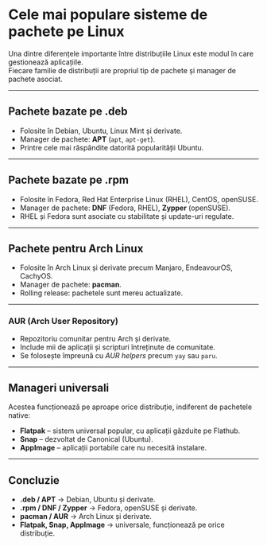 # Cele mai populare sisteme de pachete pe Linux

Una dintre diferențele importante între distribuțiile Linux este modul în care gestionează aplicațiile.  
Fiecare familie de distribuții are propriul tip de pachete și manager de pachete asociat.  

---

## Pachete bazate pe **.deb**

- Folosite în Debian, Ubuntu, Linux Mint și derivate.  
- Manager de pachete: **APT** (`apt`, `apt-get`).  
- Printre cele mai răspândite datorită popularității Ubuntu.  

---

## Pachete bazate pe **.rpm**

- Folosite în Fedora, Red Hat Enterprise Linux (RHEL), CentOS, openSUSE.  
- Manager de pachete: **DNF** (Fedora, RHEL), **Zypper** (openSUSE).  
- RHEL și Fedora sunt asociate cu stabilitate și update-uri regulate.  

---

## Pachete pentru **Arch Linux**

- Folosite în Arch Linux și derivate precum Manjaro, EndeavourOS, CachyOS.  
- Manager de pachete: **pacman**.  
- Rolling release: pachetele sunt mereu actualizate.  

---

### AUR (Arch User Repository)

- Repozitoriu comunitar pentru Arch și derivate.  
- Include mii de aplicații și scripturi întreținute de comunitate.  
- Se folosește împreună cu *AUR helpers* precum `yay` sau `paru`.  

---

## Manageri universali

Acestea funcționează pe aproape orice distribuție, indiferent de pachetele native:  
- **Flatpak** – sistem universal popular, cu aplicații găzduite pe Flathub.  
- **Snap** – dezvoltat de Canonical (Ubuntu).  
- **AppImage** – aplicații portabile care nu necesită instalare.  

---

## Concluzie

- **.deb / APT** → Debian, Ubuntu și derivate.  
- **.rpm / DNF / Zypper** → Fedora, openSUSE și derivate.  
- **pacman / AUR** → Arch Linux și derivate.  
- **Flatpak, Snap, AppImage** → universale, funcționează pe orice distribuție.  

